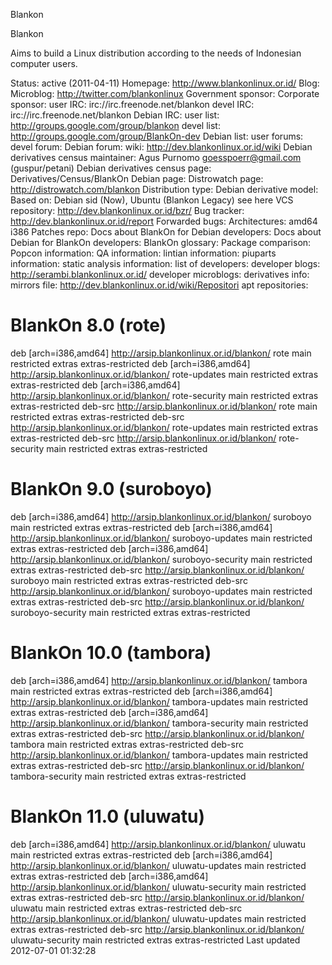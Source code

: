 Blankon

Blankon

Aims to build a Linux distribution according to the needs of Indonesian computer users.

Status: active (2011-04-11)
Homepage: http://www.blankonlinux.or.id/
Blog:
Microblog: http://twitter.com/blankonlinux
Government sponsor:
Corporate sponsor:
user IRC: irc://irc.freenode.net/blankon
devel IRC: irc://irc.freenode.net/blankon
Debian IRC:
user list: http://groups.google.com/group/blankon
devel list: http://groups.google.com/group/BlankOn-dev
Debian list:
user forums:
devel forum:
Debian forum:
wiki: http://dev.blankonlinux.or.id/wiki
Debian derivatives census maintainer: Agus Purnomo <goesspoerr@gmail.com> (guspur/petani)
Debian derivatives census page: Derivatives/Census/BlankOn
Debian page:
Distrowatch page: http://distrowatch.com/blankon
Distribution type:
Debian derivative model:
Based on: Debian sid (Now), Ubuntu (Blankon Legacy) see here
VCS repository: http://dev.blankonlinux.or.id/bzr/
Bug tracker: http://dev.blankonlinux.or.id/report
Forwarded bugs:
Architectures: amd64 i386
Patches repo:
Docs about BlankOn for Debian developers:
Docs about Debian for BlankOn developers:
BlankOn glossary:
Package comparison:
Popcon information:
QA information:
lintian information:
piuparts information:
static analysis information:
list of developers:
developer blogs: http://serambi.blankonlinux.or.id/
developer microblogs:
derivatives info:
mirrors file: http://dev.blankonlinux.or.id/wiki/Repositori
apt repositories:

# BlankOn 8.0 (rote)
deb [arch=i386,amd64] http://arsip.blankonlinux.or.id/blankon/ rote main restricted extras extras-restricted
deb [arch=i386,amd64] http://arsip.blankonlinux.or.id/blankon/ rote-updates main restricted extras extras-restricted
deb [arch=i386,amd64] http://arsip.blankonlinux.or.id/blankon/ rote-security main restricted extras extras-restricted
deb-src http://arsip.blankonlinux.or.id/blankon/ rote main restricted extras extras-restricted
deb-src http://arsip.blankonlinux.or.id/blankon/ rote-updates main restricted extras extras-restricted
deb-src http://arsip.blankonlinux.or.id/blankon/ rote-security main restricted extras extras-restricted

# BlankOn 9.0 (suroboyo)
deb [arch=i386,amd64] http://arsip.blankonlinux.or.id/blankon/ suroboyo main restricted extras extras-restricted
deb [arch=i386,amd64] http://arsip.blankonlinux.or.id/blankon/ suroboyo-updates main restricted extras extras-restricted
deb [arch=i386,amd64] http://arsip.blankonlinux.or.id/blankon/ suroboyo-security main restricted extras extras-restricted
deb-src http://arsip.blankonlinux.or.id/blankon/ suroboyo main restricted extras extras-restricted
deb-src http://arsip.blankonlinux.or.id/blankon/ suroboyo-updates main restricted extras extras-restricted
deb-src http://arsip.blankonlinux.or.id/blankon/ suroboyo-security main restricted extras extras-restricted

# BlankOn 10.0 (tambora)
deb [arch=i386,amd64] http://arsip.blankonlinux.or.id/blankon/ tambora main restricted extras extras-restricted
deb [arch=i386,amd64] http://arsip.blankonlinux.or.id/blankon/ tambora-updates main restricted extras extras-restricted
deb [arch=i386,amd64] http://arsip.blankonlinux.or.id/blankon/ tambora-security main restricted extras extras-restricted
deb-src http://arsip.blankonlinux.or.id/blankon/ tambora main restricted extras extras-restricted
deb-src http://arsip.blankonlinux.or.id/blankon/ tambora-updates main restricted extras extras-restricted
deb-src http://arsip.blankonlinux.or.id/blankon/ tambora-security main restricted extras extras-restricted

# BlankOn 11.0 (uluwatu)
deb [arch=i386,amd64] http://arsip.blankonlinux.or.id/blankon/ uluwatu main restricted extras extras-restricted
deb [arch=i386,amd64] http://arsip.blankonlinux.or.id/blankon/ uluwatu-updates main restricted extras extras-restricted
deb [arch=i386,amd64] http://arsip.blankonlinux.or.id/blankon/ uluwatu-security main restricted extras extras-restricted
deb-src http://arsip.blankonlinux.or.id/blankon/ uluwatu main restricted extras extras-restricted
deb-src http://arsip.blankonlinux.or.id/blankon/ uluwatu-updates main restricted extras extras-restricted
deb-src http://arsip.blankonlinux.or.id/blankon/ uluwatu-security main restricted extras extras-restricted
Last updated 2012-07-01 01:32:28
